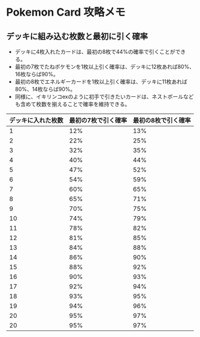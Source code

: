# Pokemon Card 攻略メモ

## デッキに組み込む枚数と最初に引く確率

- デッキに4枚入れたカードは、最初の8枚で44%の確率で引くことができる。
- 最初の7枚でたねポケモンを1枚以上引く確率は、デッキに12枚あれば80%、16枚ならば90%。
- 最初の8枚でエネルギーカードを1枚以上引く確率は、デッキに11枚あれば80%、14枚ならば90%。
- 同様に、イキリンコexのように初手で引きたいカードは、ネストボールなども含めて枚数を揃えることで確率を維持できる。

|	デッキに入れた枚数	|	最初の7枚で引く確率	|	最初の8枚で引く確率	|
| - | - | - |
|	1	|	12%	|	13%	|
|	2	|	22%	|	25%	|
|	3	|	32%	|	35%	|
|	4	|	40%	|	44%	|
|	5	|	47%	|	52%	|
|	6	|	54%	|	59%	|
|	7	|	60%	|	65%	|
|	8	|	65%	|	71%	|
|	9	|	70%	|	75%	|
|	10	|	74%	|	79%	|
|	11	|	78%	|	82%	|
|	12	|	81%	|	85%	|
|	13	|	84%	|	88%	|
|	14	|	86%	|	90%	|
|	15	|	88%	|	92%	|
|	16	|	90%	|	93%	|
|	17	|	92%	|	94%	|
|	18	|	93%	|	95%	|
|	19	|	94%	|	96%	|
|	20	|	95%	|	97%	|
|	20	|	95%	|	97%	|
